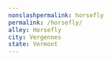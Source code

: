 ```yaml
---
﻿nonslashpermalink: horsefly
permalink: /horsefly/
alley: Horsefly
city: Vergennes
state: Vermont
---
```

